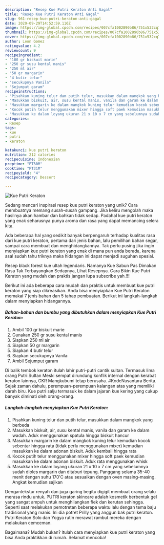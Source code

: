 ```yaml
---
description: "Resep Kue Putri Keraton Anti Gagal"
title: "Resep Kue Putri Keraton Anti Gagal"
slug: 961-resep-kue-putri-keraton-anti-gagal
date: 2020-09-29T14:52:59.116Z
image: https://img-global.cpcdn.com/recipes/007cfa1002890b86/751x532cq70/kue-putri-keraton-foto-resep-utama.jpg
thumbnail: https://img-global.cpcdn.com/recipes/007cfa1002890b86/751x532cq70/kue-putri-keraton-foto-resep-utama.jpg
cover: https://img-global.cpcdn.com/recipes/007cfa1002890b86/751x532cq70/kue-putri-keraton-foto-resep-utama.jpg
author: Leon Gomez
ratingvalue: 4.2
reviewcount: 9
recipeingredient:
- "100 gr biskuit marie"
- "250 gr susu kental manis"
- "250 ml air"
- "50 gr margarin"
- "4 butir telur"
- "secukupnya Vanila"
- "Sejumput garam"
recipeinstructions:
- "Pisahkan kuning telur dan putih telur, masukkan dalam mangkok yang berbeda"
- "Masukkan biskuit, air, susu kental manis, vanila dan garam ke dalam wadah. Aduk menggunakan spatula hingga biskuit hancur"
- "Masukkan margarin ke dalam mangkok kuning telur kemudian kocok sebentar hingga rata (tidak perlu menggunakan mixer) kemudian masukkan ke dalam adonan biskuit. Aduk kembali hingga rata"
- "Kocok putih telur menggunakan mixer hingga soft paek kemudian masukkan ke dalam adonan biskuit. Aduk rata menggunakan whisk"
- "Masukkan ke dalam loyang ukuran 21 x 10 x 7 cm yang sebelumnya sudah dioles margarin dan ditaburi tepung. Panggang selama 35-40 menit dengan suhu 170&#39;C atau sesuaikan dengan oven masing-masing. Angkat kemudian sajikan"
categories:
- Resep
tags:
- kue
- putri
- keraton

katakunci: kue putri keraton 
nutrition: 212 calories
recipecuisine: Indonesian
preptime: "PT30M"
cooktime: "PT31M"
recipeyield: "4"
recipecategory: Dessert

---
```



![Kue Putri Keraton](https://img-global.cpcdn.com/recipes/007cfa1002890b86/751x532cq70/kue-putri-keraton-foto-resep-utama.jpg)

Sedang mencari inspirasi resep kue putri keraton yang unik? Cara membuatnya memang susah-susah gampang. Jika keliru mengolah maka hasilnya akan hambar dan bahkan tidak sedap. Padahal kue putri keraton yang enak seharusnya punya aroma dan rasa yang dapat memancing selera kita.

Ada beberapa hal yang sedikit banyak berpengaruh terhadap kualitas rasa dari kue putri keraton, pertama dari jenis bahan, lalu pemilihan bahan segar, sampai cara membuat dan menghidangkannya. Tak perlu pusing jika ingin menyiapkan kue putri keraton yang enak di mana pun anda berada, karena asal sudah tahu triknya maka hidangan ini dapat menjadi suguhan spesial.

Resep black forest kue ultah legendaris. Namanya Kue Sabun Pas Dimakan Rasa Tak Terbayangkan Sedapnya, Lihat Resepnya. Cara Bikin Kue Putri Keraton yang mudah dan praktis jangan lupa subscribe yah.!!!


Berikut ini ada beberapa cara mudah dan praktis untuk membuat kue putri keraton yang siap dikreasikan. Anda bisa menyiapkan Kue Putri Keraton memakai 7 jenis bahan dan 5 tahap pembuatan. Berikut ini langkah-langkah dalam menyiapkan hidangannya.

<!--inarticleads1-->

##### Bahan-bahan dan bumbu yang dibutuhkan dalam menyiapkan Kue Putri Keraton:

1. Ambil 100 gr biskuit marie
1. Gunakan 250 gr susu kental manis
1. Siapkan 250 ml air
1. Siapkan 50 gr margarin
1. Siapkan 4 butir telur
1. Siapkan secukupnya Vanila
1. Ambil Sejumput garam


Di balik tembok keraton itulah lahir putri-putri cantik sultan. Termasuk lima orang Putri Sultan Meski sempat dirundung konflik internal dengan kerabat keraton lainnya, GKR Mangkubumi tetap berusaha. #KodeNusantara Berita. Sejak zaman dahulu, perempuan-perempuan kalangan atas yang memiliki darah biru. Kue putri salju termasuk ke dalam jajaran kue kering yang cukup banyak diminati oleh orang-orang. 

<!--inarticleads2-->

##### Langkah-langkah menyiapkan Kue Putri Keraton:

1. Pisahkan kuning telur dan putih telur, masukkan dalam mangkok yang berbeda
1. Masukkan biskuit, air, susu kental manis, vanila dan garam ke dalam wadah. Aduk menggunakan spatula hingga biskuit hancur
1. Masukkan margarin ke dalam mangkok kuning telur kemudian kocok sebentar hingga rata (tidak perlu menggunakan mixer) kemudian masukkan ke dalam adonan biskuit. Aduk kembali hingga rata
1. Kocok putih telur menggunakan mixer hingga soft paek kemudian masukkan ke dalam adonan biskuit. Aduk rata menggunakan whisk
1. Masukkan ke dalam loyang ukuran 21 x 10 x 7 cm yang sebelumnya sudah dioles margarin dan ditaburi tepung. Panggang selama 35-40 menit dengan suhu 170&#39;C atau sesuaikan dengan oven masing-masing. Angkat kemudian sajikan


Dengantekstur renyah dan juga garing begitu digigit membuat orang selalu merasa rindu untuk. PUTRI keraton skincare adalah kosmetik berbentuk gel yang sangat ampuh untuk menghilangkan flek dan kerutan sehingga. Seperti saat melakukan pemotretan beberapa waktu lalu dengan tema baju tradisional yang manis. Ini dia potret Prilly yang anggun bak putri keraton. Putri Keraton Solo dan Yogya rutin merawat rambut mereka dengan melakukan cemceman. 

Bagaimana? Mudah bukan? Itulah cara menyiapkan kue putri keraton yang bisa Anda praktikkan di rumah. Selamat mencoba!

